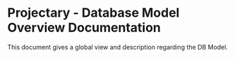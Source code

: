 Projectary - Database Model Overview Documentation
===================


This document gives a global view and description regarding the DB Model.
